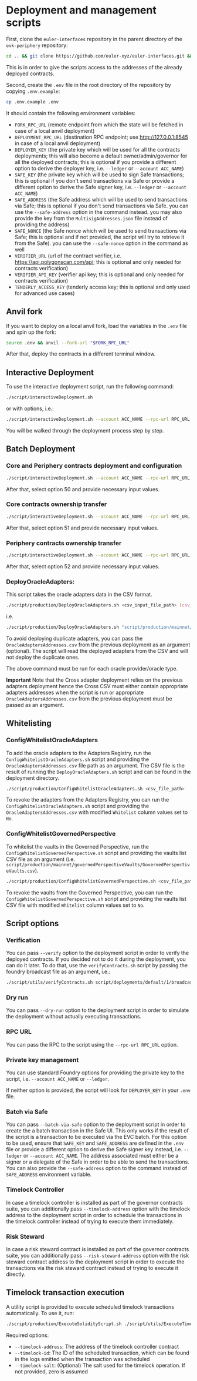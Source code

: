 # Deployment and management scripts

First, clone the `euler-interfaces` repository in the parent directory of the `evk-periphery` repository:

```sh
cd .. && git clone https://github.com/euler-xyz/euler-interfaces.git && cd evk-periphery
```

This is in order to give the scripts access to the addresses of the already deployed contracts.

Second, create the `.env` file in the root directory of the repository by copying `.env.example`:

```sh
cp .env.example .env
```

It should contain the following environment variables:
- `FORK_RPC_URL` (remote endpoint from which the state will be fetched in case of a local anvil deployment)
- `DEPLOYMENT_RPC_URL` (destination RPC endpoint; use http://127.0.0.1:8545 in case of a local anvil deployment)
- `DEPLOYER_KEY` (the private key which will be used for all the contracts deployments; this will also become a default owner/admin/governor for all the  deployed contracts; this is optional if you provide a different option to derive the deployer key, i.e. `--ledger` or `--account ACC_NAME`)
- `SAFE_KEY` (the private key which will be used to sign Safe transactions; this is optional if you don't send transactions via Safe or provide a different option to derive the Safe signer key, i.e. `--ledger` or `--account ACC_NAME`)
- `SAFE_ADDRESS` (the Safe address which will be used to send transactions via Safe; this is optional if you don't send transactions via Safe. you can use the `--safe-address` option in the command instead. you may also provide the key from the `MultisigAddresses.json` file instead of providing the address)
- `SAFE_NONCE` (the Safe nonce which will be used to send transactions via Safe; this is optional and if not provided, the script will try to retrieve it from the Safe). you can use the `--safe-nonce` option in the command as well
- `VERIFIER_URL` (url of the contract verifier, i.e. https://api.polygonscan.com/api; this is optional and only needed for contracts verification)
- `VERIFIER_API_KEY` (verifier api key; this is optional and only needed for contracts verification)
- `TENDERLY_ACCESS_KEY` (tenderly access key; this is optional and only used for advanced use cases)

## Anvil fork

If you want to deploy on a local anvil fork, load the variables in the `.env` file and spin up the fork:

```sh
source .env && anvil --fork-url "$FORK_RPC_URL"
```

After that, deploy the contracts in a different terminal window.

## Interactive Deployment

To use the interactive deployment script, run the following command:

```sh
./script/interactiveDeployment.sh
```

or with options, i.e.:

```sh
./script/interactiveDeployment.sh --account ACC_NAME --rpc-url RPC_URL
```

You will be walked through the deployment process step by step.

## Batch Deployment

### Core and Periphery contracts deployment and configuration

```sh
./script/interactiveDeployment.sh --account ACC_NAME --rpc-url RPC_URL
```

After that, select option 50 and provide necessary input values.

### Core contracts ownership transfer

```sh
./script/interactiveDeployment.sh --account ACC_NAME --rpc-url RPC_URL
```

After that, select option 51 and provide necessary input values.

### Periphery contracts ownership transfer

```sh
./script/interactiveDeployment.sh --account ACC_NAME --rpc-url RPC_URL
```

After that, select option 52 and provide necessary input values.

### DeployOracleAdapters:

This script takes the oracle adapters data in the CSV format.

```sh
./script/production/DeployOracleAdapters.sh <csv_input_file_path> [csv_oracle_adapters_addresses_path]
```

i.e.
```sh
./script/production/DeployOracleAdapters.sh "script/production/mainnet/oracleAdapters/test/Euler V2 Oracles - Chainlink.csv"
```

To avoid deploying duplicate adapters, you can pass the `OracleAdaptersAddresses.csv` from the previous deployment as an argument (optional). The script will read the deployed adapters from the CSV and will not deploy the duplicate ones.

The above command must be run for each oracle provider/oracle type.

**Important**
Note that the Cross adapter deployment relies on the previous adapters deployment hence the Cross CSV must either contain appropriate adapters addresses when the script is run or appropriate `OracleAdaptersAddresses.csv` from the previous deployment must be passed as an argument.

## Whitelisting

### ConfigWhitelistOracleAdapters

To add the oracle adapters to the Adapters Registry, run the `ConfigWhitelistOracleAdapters.sh` script and providing the `OracleAdaptersAddresses.csv` file path as an argument. The CSV file is the result of running the `DeployOracleAdapters.sh` script and can be found in the deployment directory.

```sh
./script/production/ConfigWhitelistOracleAdapters.sh <csv_file_path>
```

To revoke the adapters from the Adapters Registry, you can run the `ConfigWhitelistOracleAdapters.sh` script and providing the `OracleAdaptersAddresses.csv` with modified `Whitelist` column values set to `No`.

### ConfigWhitelistGovernedPerspective

To whitelist the vaults in the Governed Perspective, run the `ConfigWhitelistGovernedPerspective.sh` script and providing the vaults list CSV file as an argument (i.e. `script/production/mainnet/governedPerspectiveVaults/GovernedPerspectiveVaults.csv`).

```sh
./script/production/ConfigWhitelistGovernedPerspective.sh <csv_file_path>
```

To revoke the vaults from the Governed Perspective, you can run the `ConfigWhitelistGovernedPerspective.sh` script and providing the vaults list CSV file with modified `Whitelist` column values set to `No`.

## Script options

### Verification

You can pass `--verify` option to the deployment script in order to verify the deployed contracts. If you decided not to do it during the deployment, you can do it later. To do that, use the `verifyContracts.sh` script by passing the foundry broadcast file as an argument, i.e.:

```sh
./script/utils/verifyContracts.sh script/deployments/default/1/broadcast/50_CoreAndPeriphery_0.json
```

### Dry run

You can pass `--dry-run` option to the deployment script in order to simulate the deployment without actually executing transactions.

### RPC URL

You can pass the RPC to the script using the `--rpc-url RPC_URL` option.

### Private key management

You can use standard Foundry options for providing the private key to the script, i.e. `--account ACC_NAME` or `--ledger`.

If neither option is provided, the script will look for `DEPLOYER_KEY` in your `.env` file.

### Batch via Safe

You can pass `--batch-via-safe` option to the deployment script in order to create the a batch transaction in the Safe UI. This only works if the result of the script is a transaction to be executed via the EVC batch. For this option to be used, ensure that `SAFE_KEY` and `SAFE_ADDRESS` are defined in the `.env` file or provide a different option to derive the Safe signer key instead, i.e. `--ledger` or `--account ACC_NAME`. The address associated must either be a signer or a delegate of the Safe in order to be able to send the transactions. You can also provide the `--safe-address` option to the command instead of `SAFE_ADDRESS` environment variable.

### Timelock Controller

In case a timelock controller is installed as part of the governor contracts suite, you can additionally pass `--timelock-address` option with the timelock address to the deployment script in order to schedule the transactions in the timelock controller instead of trying to execute them immediately.

### Risk Steward

In case a risk steward contract is installed as part of the governor contracts suite, you can additionally pass `--risk-steward-address` option with the risk steward contract address to the deployment script in order to execute the transactions via the risk steward contract instead of trying to execute it directly.

## Timelock transaction execution

A utility script is provided to execute scheduled timelock transactions automatically. To use it, run:

```sh
./script/production/ExecuteSolidityScript.sh ./script/utils/ExecuteTimelockTx.s.sol --account <ACCOUNT> --timelock-address <TIMELOCK_ADDRESS> --timelock-id <TIMELOCK_ID> --rpc-url <RPC_URL>
```

Required options:
- `--timelock-address`: The address of the timelock controller contract
- `--timelock-id`: The ID of the scheduled transaction, which can be found in the logs emitted when the transaction was scheduled
- `--timelock-salt`: (Optional) The salt used for the timelock operation. If not provided, zero is assumed
